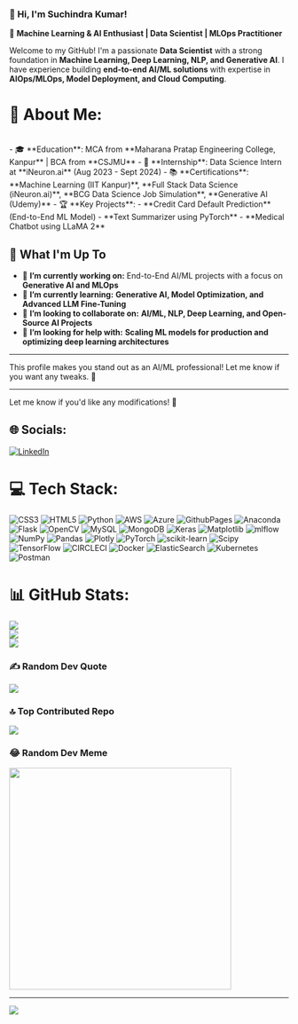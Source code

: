 ### 👋 Hi, I'm Suchindra Kumar!  

🚀 **Machine Learning & AI Enthusiast | Data Scientist | MLOps Practitioner**  

Welcome to my GitHub! I'm a passionate **Data Scientist** with a strong foundation in **Machine Learning, Deep Learning, NLP, and Generative AI**. I have experience building **end-to-end AI/ML solutions** with expertise in **AIOps/MLOps, Model Deployment, and Cloud Computing**. 

<!--
**SuchindraKumar/SuchindraKumar** is a ✨ _special_ ✨ repository because its `README.md` (this file) appears on your GitHub profile.

Here are some ideas to get you started:

- 🔭 I’m currently working on ...
- 🌱 I’m currently learning ...
- 👯 I’m looking to collaborate on ...
- 🤔 I’m looking for help with ...
- 💬 Ask me about ...
- 📫 How to reach me: ...
- 😄 Pronouns: ...
- ⚡ Fun fact: ...
-->
# 💫 About Me:
<br>
- 🎓 **Education**: MCA from **Maharana Pratap Engineering College, Kanpur** | BCA from **CSJMU**  
- 💼 **Internship**: Data Science Intern at **iNeuron.ai** (Aug 2023 - Sept 2024)  
- 📚 **Certifications**: **Machine Learning (IIT Kanpur)**, **Full Stack Data Science (iNeuron.ai)**, **BCG Data Science Job Simulation**, **Generative AI (Udemy)**  
- 🏆 **Key Projects**:  
  - **Credit Card Default Prediction** (End-to-End ML Model)  
  - **Text Summarizer using PyTorch**  
  - **Medical Chatbot using LLaMA 2**  

## 🔭 What I'm Up To  

- 🔭 **I’m currently working on:** End-to-End AI/ML projects with a focus on **Generative AI and MLOps**  
- 🌱 **I’m currently learning:** **Generative AI, Model Optimization, and Advanced LLM Fine-Tuning**  
- 👯 **I’m looking to collaborate on:** **AI/ML, NLP, Deep Learning, and Open-Source AI Projects**  
- 🤔 **I’m looking for help with:** **Scaling ML models for production and optimizing deep learning architectures**  



---

This profile makes you stand out as an AI/ML professional! Let me know if you want any tweaks. 🚀

---

Let me know if you'd like any modifications! 🚀


## 🌐 Socials:
[![LinkedIn](https://img.shields.io/badge/LinkedIn-%230077B5.svg?logo=linkedin&logoColor=white)](https://linkedin.com/in/https://www.linkedin.com/in/suchindra-kumar/) 

# 💻 Tech Stack:
![CSS3](https://img.shields.io/badge/css3-%231572B6.svg?style=for-the-badge&logo=css3&logoColor=white) ![HTML5](https://img.shields.io/badge/html5-%23E34F26.svg?style=for-the-badge&logo=html5&logoColor=white) ![Python](https://img.shields.io/badge/python-3670A0?style=for-the-badge&logo=python&logoColor=ffdd54) ![AWS](https://img.shields.io/badge/AWS-%23FF9900.svg?style=for-the-badge&logo=amazon-aws&logoColor=white) ![Azure](https://img.shields.io/badge/azure-%230072C6.svg?style=for-the-badge&logo=microsoftazure&logoColor=white) ![GithubPages](https://img.shields.io/badge/github%20pages-121013?style=for-the-badge&logo=github&logoColor=white) ![Anaconda](https://img.shields.io/badge/Anaconda-%2344A833.svg?style=for-the-badge&logo=anaconda&logoColor=white) ![Flask](https://img.shields.io/badge/flask-%23000.svg?style=for-the-badge&logo=flask&logoColor=white) ![OpenCV](https://img.shields.io/badge/opencv-%23white.svg?style=for-the-badge&logo=opencv&logoColor=white) ![MySQL](https://img.shields.io/badge/mysql-%2300000f.svg?style=for-the-badge&logo=mysql&logoColor=white) ![MongoDB](https://img.shields.io/badge/MongoDB-%234ea94b.svg?style=for-the-badge&logo=mongodb&logoColor=white) ![Keras](https://img.shields.io/badge/Keras-%23D00000.svg?style=for-the-badge&logo=Keras&logoColor=white) ![Matplotlib](https://img.shields.io/badge/Matplotlib-%23ffffff.svg?style=for-the-badge&logo=Matplotlib&logoColor=black) ![mlflow](https://img.shields.io/badge/mlflow-%23d9ead3.svg?style=for-the-badge&logo=numpy&logoColor=blue) ![NumPy](https://img.shields.io/badge/numpy-%23013243.svg?style=for-the-badge&logo=numpy&logoColor=white) ![Pandas](https://img.shields.io/badge/pandas-%23150458.svg?style=for-the-badge&logo=pandas&logoColor=white) ![Plotly](https://img.shields.io/badge/Plotly-%233F4F75.svg?style=for-the-badge&logo=plotly&logoColor=white) ![PyTorch](https://img.shields.io/badge/PyTorch-%23EE4C2C.svg?style=for-the-badge&logo=PyTorch&logoColor=white) ![scikit-learn](https://img.shields.io/badge/scikit--learn-%23F7931E.svg?style=for-the-badge&logo=scikit-learn&logoColor=white) ![Scipy](https://img.shields.io/badge/SciPy-%230C55A5.svg?style=for-the-badge&logo=scipy&logoColor=%white) ![TensorFlow](https://img.shields.io/badge/TensorFlow-%23FF6F00.svg?style=for-the-badge&logo=TensorFlow&logoColor=white) ![CIRCLECI](https://img.shields.io/badge/CIRCLECI-02303A.svg?style=for-the-badge&logo=CIRCLECI&logoColor=white&color=%23343434) ![Docker](https://img.shields.io/badge/docker-%230db7ed.svg?style=for-the-badge&logo=docker&logoColor=white) ![ElasticSearch](https://img.shields.io/badge/-ElasticSearch-005571?style=for-the-badge&logo=elasticsearch) ![Kubernetes](https://img.shields.io/badge/kubernetes-%23326ce5.svg?style=for-the-badge&logo=kubernetes&logoColor=white) ![Postman](https://img.shields.io/badge/Postman-FF6C37?style=for-the-badge&logo=postman&logoColor=white)
# 📊 GitHub Stats:
![](https://github-readme-stats.vercel.app/api?username=SuchindraKumar&theme=algolia&hide_border=true&include_all_commits=true&count_private=false)<br/>
![](https://github-readme-streak-stats.herokuapp.com/?user=SuchindraKumar&theme=algolia&hide_border=true)<br/>
![](https://github-readme-stats.vercel.app/api/top-langs/?username=SuchindraKumar&theme=algolia&hide_border=true&include_all_commits=true&count_private=false&layout=compact)

### ✍️ Random Dev Quote
![](https://quotes-github-readme.vercel.app/api?type=horizontal&theme=radical)

### 🔝 Top Contributed Repo
![](https://github-contributor-stats.vercel.app/api?username=SuchindraKumar&limit=5&theme=radical&combine_all_yearly_contributions=true)

### 😂 Random Dev Meme
<img src='https://randommeme-five.vercel.app/' style="height: 400px;"/>

---
[![](https://visitcount.itsvg.in/api?id=SuchindraKumar&icon=3&color=0)](https://visitcount.itsvg.in)

<!-- Proudly created with GPRM ( https://gprm.itsvg.in ) -->
